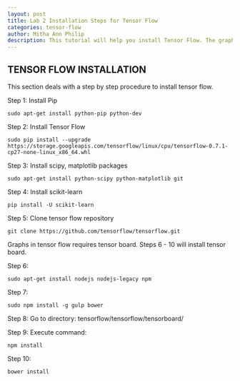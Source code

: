 ```yaml
---
layout: post
title: Lab 2 Installation Steps for Tensor Flow  
categories: tensor-flow
author: Mitha Ann Philip
description: This tutorial will help you install Tensor Flow. The graphs in Tensor flow is generated using Tensor Board. The tutorial will also contain the steps to install tensor board as well. 
---
```

## TENSOR FLOW INSTALLATION
This section deals with a step by step procedure to install tensor flow. 

Step 1: Install Pip 

```ssh
sudo apt-get install python-pip python-dev
```

Step 2: Install Tensor Flow 

```ssh
sudo pip install --upgrade https://storage.googleapis.com/tensorflow/linux/cpu/tensorflow-0.7.1-cp27-none-linux_x86_64.whl
```

Step 3: Install scipy, matplotlib packages 

```ssh 
sudo apt-get install python-scipy python-matplotlib git
```

Step 4: Install scikit-learn

```ssh
pip install -U scikit-learn
```

Step 5: Clone tensor flow repository

```ssh
git clone https://github.com/tensorflow/tensorflow.git 
```

Graphs in tensor flow requires tensor board. Steps 6 - 10 will install tensor board. 

Step 6: 

```ssh 
sudo apt-get install nodejs nodejs-legacy npm
```

Step 7: 

```ssh 
sudo npm install -g gulp bower
```

Step 8: Go to directory:  tensorflow/tensorflow/tensorboard/

Step 9: Execute command: 

```ssh 
npm install
```

Step 10: 

```ssh
bower install
```
